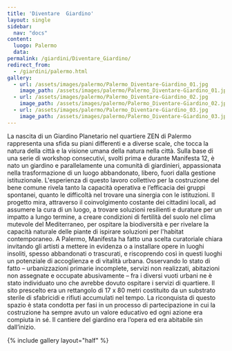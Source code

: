 ```yaml
---
title: 'Diventare  Giardino'
layout: single
sidebar: 
  nav: "docs"
content:
  luogo: Palermo
  data: 
permalink: /giardini/Diventare_Giardino/
redirect_from:
  - /giardini/palermo.html
gallery:
  - url: /assets/images/palermo/Palermo_Diventare-Giardino_01.jpg
    image_path: /assets/images/palermo/Palermo_Diventare-Giardino_01.jpg
  - url: /assets/images/palermo/Palermo_Diventare-Giardino_02.jpg
    image_path: /assets/images/palermo/Palermo_Diventare-Giardino_02.jpg
  - url: /assets/images/palermo/Palermo_Diventare-Giardino_03.jpg
    image_path: /assets/images/palermo/Palermo_Diventare-Giardino_03.jpg
---
```

La nascita di un Giardino Planetario nel quartiere ZEN di Palermo rappresenta una sfida su piani differenti e a diverse scale, che tocca la natura della città e la visione umana della natura nella città. 
Sulla base di una serie di workshop consecutivi, svolti prima e durante Manifesta 12, è nato un giardino e parallelamente una comunità di giardinieri, appassionata nella trasformazione di un luogo abbandonato, libero, fuori dalla gestione istituzionale. L'esperienza di questo lavoro collettivo per la costruzione del bene comune rivela tanto la capacità operativa e l’efficacia dei gruppi spontanei, quanto le difficoltà nel trovare una sinergia con le istituzioni. Il progetto mira, attraverso il coinvolgimento costante dei cittadini locali, ad assumere la cura di un luogo, a trovare soluzioni resilienti e durature per un impatto a lungo termine, a creare condizioni di fertilità del suolo nel clima mutevole del Mediterraneo, per ospitare la biodiversità e per rivelare la capacità naturale delle piante di ispirare soluzioni per l'habitat contemporaneo. A Palermo, Manifesta ha fatto una scelta curatoriale chiara invitando gli artisti a mettere in evidenza o a installare opere in luoghi insoliti, spesso abbandonati o trascurati, e riscoprendo così in questi luoghi un potenziale di accoglienza e di vitalità urbana. Osservando lo stato di fatto – urbanizzazioni primarie incomplete, servizi non realizzati, abitazioni non assegnate e occupate abusivamente – fra i diversi vuoti urbani ne è stato individuato uno che avrebbe dovuto ospitare i servizi di quartiere. Il sito prescelto era un rettangolo di 17 x 80 metri costituito da un substrato sterile di sfabricidi e rifiuti accumulati nel tempo. La riconquista di questo spazio è stata condotta per fasi in un processo di partecipazione in cui la costruzione ha sempre avuto un valore educativo ed ogni azione era compiuta in sé. Il cantiere del giardino era l’opera ed era abitabile sin dall’inizio. 


{% include gallery layout="half" %}
